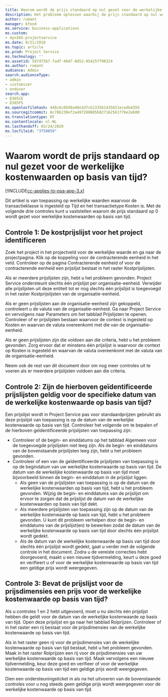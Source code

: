 ```yaml
---
title: Waarom wordt de prijs standaard op nul gezet voor de werkelijke kostenwaarden op basis van tijd?
description: Het probleem oplossen waarbij de prijs standaard op nul wordt gezet voor werkelijke kostenwaarden op basis van tijd.
author: rumant
manager: kfend
ms.service: business-applications
ms.custom:
- dyn365-projectservice
ms.date: 8/21/2018
ms.topic: article
ms.prod: Project Service
ms.technology: ''
ms.assetid: 597d75b7-fadf-4947-8d52-95425ff90324
ms.author: rumant
audience: Admin
search.audienceType:
- admin
- customizer
- enduser
search.app:
- D365CE
- D365PS
ms.openlocfilehash: 448c6c0569a40e1d7cb133561435811ecedb4356
ms.sourcegitcommit: 8c786230ef2a497280885b827162561776e2eb00
ms.translationtype: HT
ms.contentlocale: nl-NL
ms.lasthandoff: 03/24/2020
ms.locfileid: "3750859"
---
```

# <a name="why-is-the-price-defaulting-to-zero-on-time-cost-actuals"></a>Waarom wordt de prijs standaard op nul gezet voor de werkelijke kostenwaarden op basis van tijd?

[!INCLUDE[cc-applies-to-psa-app-3.x](../includes/cc-applies-to-psa-app-3x.md)]

Dit artikel is van toepassing op werkelijke waarden waarvoor de transactieklasse is ingesteld op Tijd en het transactietype Kosten is. Met de volgende drie controles kunt u vaststellen waarom de prijs standaard op 0 wordt gezet voor werkelijke kostenwaarden op basis van tijd.
 
## <a name="check-1-identify-the-cost-price-list-for-the-project"></a>Controle 1: De kostprijslijst voor het project identificeren

Zoek het project in het projectveld voor de werkelijke waarde en ga naar de projectpagina. Klik op de koppeling voor de contracterende eenheid in het veld. Controleer op de pagina Contracterende eenheid of voor de contracterende eenheid een prijslijst bestaat in het raster Kostprijslijsten.

Als er meerdere prijslijsten zijn, hebt u het probleem gevonden. Project Service ondersteunt slechts één prijslijst per organisatie-eenheid. Verwijder alle prijslijsten uit deze entiteit tot er nog slechts één prijslijst is toegevoegd in het raster Kostprijslijsten van de organisatie-eenheid.

Als er geen prijslijsten aan de organisatie-eenheid zijn gekoppeld, controleert u de valuta van de organisatie-eenheid. Ga naar Project Service en vervolgens naar Parameters om het tabblad Prijslijsten te openen. Controleer of er prijslijsten bestaan waarvoor de context is ingesteld op Kosten en waarvan de valuta overeenkomt met die van de organisatie-eenheid.
 
Als er geen prijslijsten zijn die voldoen aan die criteria, hebt u het probleem gevonden. Zorg ervoor dat er minstens één prijslijst is waarvoor de context op Kosten is ingesteld en waarvan de valuta overeenkomt met de valuta van de organisatie-eenheid.

Neem ook de rest van dit document door om nog meer controles uit te voeren als er meerdere prijslijsten voldoen aan die criteria.

## <a name="check-2-are-any-of-the-price-lists-identified-above-valid-for-the-specific-date-of-the-time-cost-actual"></a>Controle 2: Zijn de hierboven geïdentificeerde prijslijsten geldig voor de specifieke datum van de werkelijke kostenwaarde op basis van tijd?

Een prijslijst wordt in Project Service pas voor standaardprijzen gebruikt als deze prijslijst van toepassing is op de datum van de werkelijke kostenwaarde op basis van tijd. Controleer het volgende om te bepalen of de hierboven geïdentificeerde prijslijsten van toepassing zijn:

- Controleer of de begin- en einddatums op het tabblad Algemeen voor de toegevoegde prijslijsten niet leeg zijn. Als de begin- en einddatums van de bovenstaande prijslijsten leeg zijn, hebt u het probleem gevonden. 
- Controleer of een van de geïdentificeerde prijslijsten van toepassing is op de begindatum van uw werkelijke kostenwaarde op basis van tijd. De datum van de werkelijke kostenwaarde op basis van tijd moet bijvoorbeeld binnen de begin- en einddatum in de prijslijst liggen. 
    - Als geen van de prijslijsten van toepassing is op de datum van de werkelijke kostenwaarden op basis van tijd, hebt u het probleem gevonden. Wijzig de begin- en einddatums van de prijslijst om ervoor te zorgen dat de prijslijst de datum van de werkelijke kostenwaarden op basis van tijd dekt. 
    - Als meerdere prijslijsten van toepassing zijn op de datum van de werkelijke kostenwaarde op basis van tijd, hebt u het probleem gevonden. U kunt dit probleem verhelpen door de begin- en einddatums van de prijslijst(en) te bewerken zodat de datum van de werkelijke kostenwaarde op basis van tijd door slechts één prijslijst wordt gedekt. 
    - Als de datum van de werkelijke kostenwaarde op basis van tijd door slechts één prijslijst wordt gedekt, gaat u verder met de volgende controle in het document.
Zodra u de vereiste correcties hebt doorgevoerd, maakt u een nieuwe tijdvermelding, keurt u deze goed en verifieert u of voor de werkelijke kostenwaarde op basis van tijd een geldige prijs wordt weergegeven.

## <a name="check-3-is-there-a-price-in-the-price-list-for-the-pricing-dimensions-on-the-time-cost-actual"></a>Controle 3: Bevat de prijslijst voor de prijsdimensies een prijs voor de werkelijke kostenwaarde op basis van tijd?

Als u controles 1 en 2 hebt uitgevoerd, moet u nu slechts één prijslijst hebben die geldt voor de datum van de werkelijke kostenwaarde op basis van tijd. Open deze prijslijst en ga naar het tabblad Rolprijzen. Controleer of in het raster een rij bestaat voor de prijsdimensies van de werkelijke kostenwaarde op basis van tijd.

Als in het raster geen rij voor de prijsdimensies van de werkelijke kostenwaarde op basis van tijd bestaat, hebt u het probleem gevonden. Maak in het raster Rolprijzen een rij voor de prijsdimensies van uw werkelijke kostenwaarde op basis van tijd. Maak vervolgens een nieuwe tijdvermelding, keur deze goed en verifieer of voor de werkelijke kostenwaarde op basis van tijd een geldige prijs wordt weergegeven.
 
Dien een ondersteuningsticket in als na het uitvoeren van de bovenstaande controles voor u nog steeds geen geldige prijs wordt weergegeven voor de werkelijke kostenwaarde op basis van tijd.



